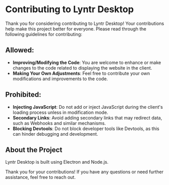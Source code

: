 # Contributing to Lyntr Desktop

Thank you for considering contributing to Lyntr Desktop! Your contributions help make this project better for everyone. Please read through the following guidelines for contributing:

## Allowed:
- **Improving/Modifying the Code**: You are welcome to enhance or make changes to the code related to displaying the website in the client.
- **Making Your Own Adjustments**: Feel free to contribute your own modifications and improvements to the code.
<!-- - **Adding Payloads**: You can create and add your own payloads to the `payloads` section. These payloads can contain JavaScript (as long as it doesn't interact with cookies for malicious purposes), CSS injectors, and other similar modifications. -->

## Prohibited:
- **Injecting JavaScript**: Do not add or inject JavaScript during the client's loading process unless in modification mode.
- **Secondary Links**: Avoid adding secondary links that may redirect data, such as Webhooks and similar mechanisms.
- **Blocking Devtools**: Do not block developer tools like Devtools, as this can hinder debugging and development.

## About the Project
Lyntr Desktop is built using Electron and Node.js.

Thank you for your contributions! If you have any questions or need further assistance, feel free to reach out.
